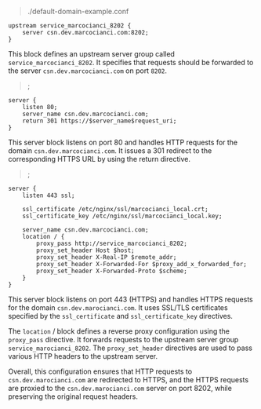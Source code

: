 > ./default-domain-example.conf
```
upstream service_marcocianci_8202 {
    server csn.dev.marcocianci.com:8202;
}
```
This block defines an upstream server group called `service_marcocianci_8202`. It specifies that requests should be forwarded to the server `csn.dev.marcocianci.com` on port `8202`.
>;
```
server {
    listen 80;
    server_name csn.dev.marcocianci.com;
    return 301 https://$server_name$request_uri;
}
```
This server block listens on port 80 and handles HTTP requests for the domain `csn.dev.marcocianci.com`. It issues a 301 redirect to the corresponding HTTPS URL by using the return directive.
>;
```
server {
    listen 443 ssl;

    ssl_certificate /etc/nginx/ssl/marcocianci_local.crt;
    ssl_certificate_key /etc/nginx/ssl/marcocianci_local.key;

    server_name csn.dev.marcocianci.com;
    location / {
        proxy_pass http://service_marcocianci_8202;
        proxy_set_header Host $host;
        proxy_set_header X-Real-IP $remote_addr;
        proxy_set_header X-Forwarded-For $proxy_add_x_forwarded_for;
        proxy_set_header X-Forwarded-Proto $scheme;
    }
}

```
This server block listens on port 443 (HTTPS) and handles HTTPS requests for the domain `csn.dev.marocianci.com`. It uses SSL/TLS certificates specified by the `ssl_certificate` and `ssl_certificate_key` directives.

The `location` / block defines a reverse proxy configuration using the `proxy_pass` directive. It forwards requests to the upstream server group `service_marocianci_8202`. The `proxy_set_header` directives are used to pass various HTTP headers to the upstream server.

Overall, this configuration ensures that HTTP requests to `csn.dev.marocianci.com` are redirected to HTTPS, and the HTTPS requests are proxied to the `csn.dev.marocianci.com` server on port 8202, while preserving the original request headers.
